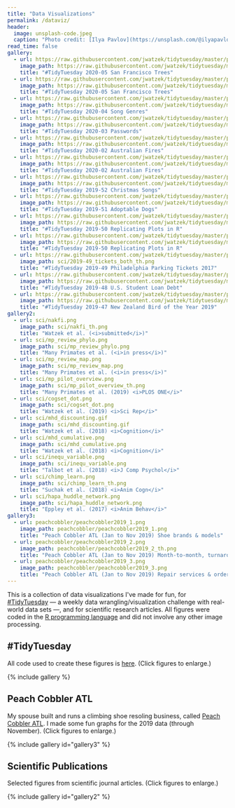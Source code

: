 ```yaml
---
title: "Data Visualizations"
permalink: /dataviz/
header:
  image: unsplash-code.jpeg
  caption: "Photo credit: [Ilya Pavlov](https://unsplash.com/@ilyapavlov)"
read_time: false
gallery:
  - url: https://raw.githubusercontent.com/jwatzek/tidytuesday/master/plots/2020-06_nfl_attendance.png
    image_path: https://raw.githubusercontent.com/jwatzek/tidytuesday/master/plots/2020-06_nfl_attendance.png
    title: "#TidyTuesday 2020-05 San Francisco Trees"
  - url: https://raw.githubusercontent.com/jwatzek/tidytuesday/master/plots/2020-05_sf_trees.png
    image_path: https://raw.githubusercontent.com/jwatzek/tidytuesday/master/plots/2020-05_sf_trees.png
    title: "#TidyTuesday 2020-05 San Francisco Trees"
  - url: https://raw.githubusercontent.com/jwatzek/tidytuesday/master/plots/2020-04_song_genres.png
    image_path: https://raw.githubusercontent.com/jwatzek/tidytuesday/master/plots/2020-04_song_genres.png
    title: "#TidyTuesday 2020-04 Song Genres"
  - url: https://raw.githubusercontent.com/jwatzek/tidytuesday/master/plots/2020-03_passwords.png
    image_path: https://raw.githubusercontent.com/jwatzek/tidytuesday/master/plots/2020-03_passwords.png
    title: "#TidyTuesday 2020-03 Passwords"
  - url: https://raw.githubusercontent.com/jwatzek/tidytuesday/master/plots/2020-02_aus_fires2.png
    image_path: https://raw.githubusercontent.com/jwatzek/tidytuesday/master/plots/2020-02_aus_fires2.png
    title: "#TidyTuesday 2020-02 Australian Fires"
  - url: https://raw.githubusercontent.com/jwatzek/tidytuesday/master/plots/2020-02_aus_fires.png
    image_path: https://raw.githubusercontent.com/jwatzek/tidytuesday/master/plots/2020-02_aus_fires.png
    title: "#TidyTuesday 2020-02 Australian Fires"
  - url: https://raw.githubusercontent.com/jwatzek/tidytuesday/master/plots/2019-52_xmas_songs.png
    image_path: https://raw.githubusercontent.com/jwatzek/tidytuesday/master/plots/2019-52_xmas_songs.png
    title: "#TidyTuesday 2019-52 Christmas Songs"
  - url: https://raw.githubusercontent.com/jwatzek/tidytuesday/master/plots/2019-51_dogs.png
    image_path: https://raw.githubusercontent.com/jwatzek/tidytuesday/master/plots/2019-51_dogs.png
    title: "#TidyTuesday 2019-51 Adoptable Dogs"
  - url: https://raw.githubusercontent.com/jwatzek/tidytuesday/master/plots/2019-50_gapminder.gif
    image_path: https://raw.githubusercontent.com/jwatzek/tidytuesday/master/plots/2019-50_gapminder.gif
    title: "#TidyTuesday 2019-50 Replicating Plots in R"
  - url: https://raw.githubusercontent.com/jwatzek/tidytuesday/master/plots/2019-50_gapminder_static.png
    image_path: https://raw.githubusercontent.com/jwatzek/tidytuesday/master/plots/2019-50_gapminder_static.png
    title: "#TidyTuesday 2019-50 Replicating Plots in R"
  - url: https://raw.githubusercontent.com/jwatzek/tidytuesday/master/plots/2019-49_tickets_both.png
    image_path: sci/2019-49_tickets_both_th.png
    title: "#TidyTuesday 2019-49 Philadelphia Parking Tickets 2017"
  - url: https://raw.githubusercontent.com/jwatzek/tidytuesday/master/plots/2019-48_loans.png
    image_path: https://raw.githubusercontent.com/jwatzek/tidytuesday/master/plots/2019-48_loans.png
    title: "#TidyTuesday 2019-48 U.S. Student Loan Debt"
  - url: https://raw.githubusercontent.com/jwatzek/tidytuesday/master/plots/2019-47_nz_bird.png
    image_path: https://raw.githubusercontent.com/jwatzek/tidytuesday/master/plots/2019-47_nz_bird.png
    title: "#TidyTuesday 2019-47 New Zealand Bird of the Year 2019"
gallery2:
  - url: sci/nakfi.png
    image_path: sci/nakfi_th.png
    title: "Watzek et al. (<i>submitted</i>)"
  - url: sci/mp_review_phylo.png
    image_path: sci/mp_review_phylo.png
    title: "Many Primates et al. (<i>in press</i>)"
  - url: sci/mp_review_map.png
    image_path: sci/mp_review_map.png
    title: "Many Primates et al. (<i>in press</i>)"
  - url: sci/mp_pilot_overview.png
    image_path: sci/mp_pilot_overview_th.png
    title: "Many Primates et al. (2019) <i>PLOS ONE</i>"
  - url: sci/cogset_dot.png
    image_path: sci/cogset_dot.png
    title: "Watzek et al. (2019) <i>Sci Rep</i>"
  - url: sci/mhd_discounting.gif
    image_path: sci/mhd_discounting.gif
    title: "Watzek et al. (2018) <i>Cognition</i>"
  - url: sci/mhd_cumulative.png
    image_path: sci/mhd_cumulative.png
    title: "Watzek et al. (2018) <i>Cognition</i>"
  - url: sci/inequ_variable.png
    image_path: sci/inequ_variable.png
    title: "Talbot et al. (2018) <i>J Comp Psychol</i>"
  - url: sci/chimp_learn.png
    image_path: sci/chimp_learn_th.png
    title: "Suchak et al. (2018) <i>Anim Cogn</i>"
  - url: sci/hapa_huddle_network.png
    image_path: sci/hapa_huddle_network.png
    title: "Eppley et al. (2017) <i>Anim Behav</i>"
gallery3:
  - url: peachcobbler/peachcobbler2019_1.png
    image_path: peachcobbler/peachcobbler2019_1.png
    title: "Peach Cobbler ATL (Jan to Nov 2019) Shoe brands & models"
  - url: peachcobbler/peachcobbler2019_2.png
    image_path: peachcobbler/peachcobbler2019_2_th.png
    title: "Peach Cobbler ATL (Jan to Nov 2019) Month-to-month, turnaround time, & shoe sizes"
  - url: peachcobbler/peachcobbler2019_3.png
    image_path: peachcobbler/peachcobbler2019_3.png
    title: "Peach Cobbler ATL (Jan to Nov 2019) Repair services & order origin"
---
```


<!-- {% include toc title=page.title %} -->

This is a collection of data visualizations I've made for fun, for [#TidyTuesday](https://github.com/rfordatascience/tidytuesday) — a weekly data wrangling/visualization challenge with real-world data sets —, and for scientific research articles. All figures were coded in the [R programming language](https://cran.r-project.org/) and did not involve any other image processing.

## #TidyTuesday

All code used to create these figures is [here](https://github.com/jwatzek/tidytuesday). (Click figures to enlarge.)

{% include gallery %}

## Peach Cobbler ATL

My spouse built and runs a climbing shoe resoling business, called [Peach Cobbler ATL](http://www.peachcobbleratl.com/). I made some fun graphs for the 2019 data (through November). (Click figures to enlarge.)

{% include gallery id="gallery3" %}

## Scientific Publications

Selected figures from scientific journal articles. (Click figures to enlarge.)

{% include gallery id="gallery2" %}

